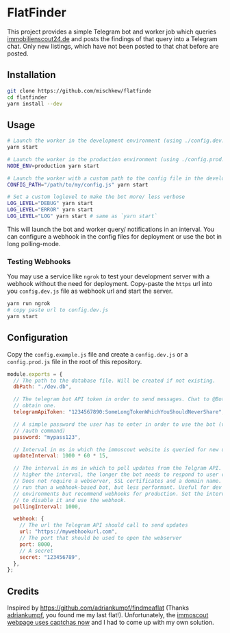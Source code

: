 # FlatFinder

This project provides a simple Telegram bot and worker job which queries [immobilienscout24.de](immobilienscout24.de) and posts the findings of that query into a Telegram chat. Only new listings, which have not been posted to that chat before are posted.

## Installation

```bash
git clone https://github.com/mischkew/flatfinde
cd flatfinder
yarn install --dev
```

## Usage

```bash
# Launch the worker in the development environment (using ./config.dev.js)
yarn start

# Launch the worker in the production environment (using ./config.prod.js)
NODE_ENV=production yarn start

# Launch the worker with a custom path to the config file in the development environment
CONFIG_PATH="/path/to/my/config.js" yarn start

# Set a custom loglevel to make the bot more/ less verbose
LOG_LEVEL="DEBUG" yarn start
LOG_LEVEL="ERROR" yarn start
LOG_LEVEL="LOG" yarn start # same as `yarn start`
```

This will launch the bot and worker query/ notifications in an interval. You can configure a webhook in the config files for deployment or use the bot in long polling-mode.

### Testing Webhooks

You may use a service like `ngrok` to test your development server with a webhook without the need for deployment. Copy-paste the `https` url into you `config.dev.js` file as webhook url and start the server.

```bash
yarn run ngrok
# copy paste url to config.dev.js
yarn start
```

## Configuration

Copy the `config.example.js` file and create a `config.dev.js` or a `config.prod.js` file in the root of this repository.

```js
module.exports = {
  // The path to the database file. Will be created if not existing.
  dbPath: "./dev.db",

  // The telegram bot API token in order to send messages. Chat to @BotFather to
  // obtain one.
  telegramApiToken: "1234567890:SomeLongTokenWhichYouShouldNeverShare",

  // A simple password the user has to enter in order to use the bot (via the
  // /auth command)
  password: "mypass123",

  // Interval in ms in which the immoscout website is queried for new updates
  updateInterval: 1000 * 60 * 15,

  // The interval in ms in which to poll updates from the Telgram API. The
  // higher the interval, the longer the bot needs to respond to user commands.
  // Does not require a webserver, SSL certificates and a domain name. Easier to
  // run than a webhook-based bot, but less performant. Useful for dev
  // environments but recommend webhooks for production. Set the interval to 0
  // to disable it and use the webhook.
  pollingInterval: 1000,

  webhook: {
    // The url the Telegram API should call to send updates
    url: "https://mywebhookurl.com",
    // The port that should be used to open the webserver
    port: 8000,
    // A secret
    secret: "123456789",
  },
};
```

## Credits

Inspired by https://github.com/adriankumpf/findmeaflat (Thanks [adriankumpf](https://github.com/adriankumpf), you found me my last flat!). Unfortunately, the [immoscout webpage uses captchas now](https://github.com/adriankumpf/findmeaflat/issues/23) and I had to come up with my own solution.
